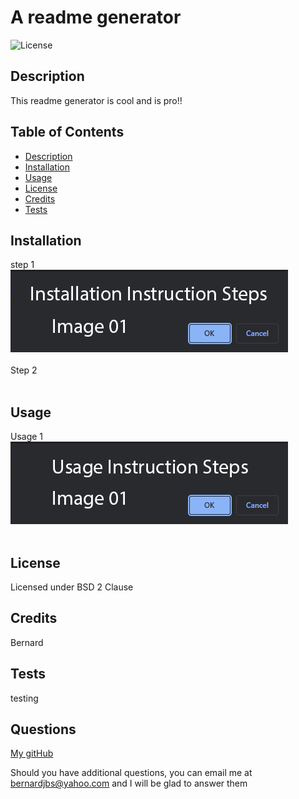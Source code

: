 
    
# A readme generator

    
![License](https://img.shields.io/badge/License-BSD%202%20Clause-blue)

    
## Description
This readme generator is cool and is pro!! 

## Table of Contents
- [Description](#description)
- [Installation](#installation)
- [Usage](#usage)
- [License](#license)
- [Credits](#credits)
- [Tests](#tests)

    
## Installation
step 1 <br />![Image](./assets/images/installation_01.jpg)<br /> <br />Step 2 <br /> <br />

    
## Usage
Usage 1 <br />![Image](./assets/images/usage_01.jpg) <br /> <br />
    
## License
Licensed under BSD 2 Clause

    
## Credits
Bernard

## Tests
testing

    
## Questions
[My gitHub](https://github.com/bernardjbs/)


Should you have additional questions, you can email me at bernardjbs@yahoo.com and I will be glad to answer them

    